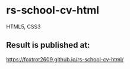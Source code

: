 # rs-school-cv-html
HTML5, CSS3

## Result is published at:

https://foxtrot2609.github.io/rs-school-cv-html/
